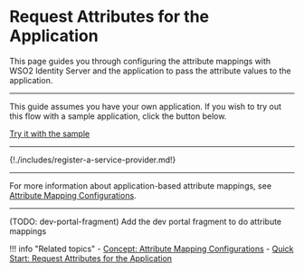 # Request Attributes for the Application

This page guides you through configuring the attribute mappings with WSO2 Identity Server and the application to pass the 
attribute values to the application. 

---

This guide assumes you have your own application. If you wish to try out this flow with a sample application, click the button below. 

<a class="samplebtn_a" href="{{base_path}}/quick-starts/attribute-config-sample" rel="nofollow noopener">Try it with the sample</a>

----

{!./includes/register-a-service-provider.md!}

----
For more information about application-based attribute mappings, see [Attribute Mapping Configurations]({{base_path}}/sp-attributes-config).

----
(TODO: dev-portal-fragment)
Add the dev portal fragment to do attribute mappings



!!! info "Related topics"
    - [Concept: Attribute Mapping Configurations]({{base_path}}/sp-attributes-config)
    - [Quick Start: Request Attributes for the Application](TODO:insert-link-to-sample)